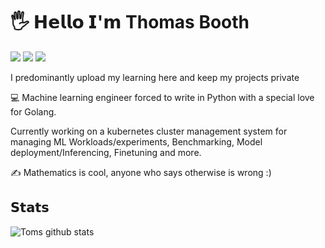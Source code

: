 # 🖐️ 𝗛𝗲𝗹𝗹𝗼 𝗜'𝗺 Thomas Booth

[![](https://img.shields.io/badge/-@thomassbooth-%231DA1F2?style=flat-square&logo=twitter&logoColor=ffffff)](https://twitter.com/thomassbooth)
[![](https://img.shields.io/badge/-@thomassbooth-%23181717?style=flat-square&logo=github)](https://github.com/thomassbooth)
[![](https://img.shields.io/badge/-@thomassbooth-%23181717?style=flat-square&logo=linkedin)](https://www.linkedin.com/in/thomas-booth-08baa6151/)

I predominantly upload my learning here and keep my projects private

:computer: Machine learning engineer forced to write in Python with a special love for Golang.

Currently working on a kubernetes cluster management system for managing ML Workloads/experiments, Benchmarking, Model deployment/Inferencing, Finetuning and more.

:writing_hand: Mathematics is cool, anyone who says otherwise is wrong :)

## 𝗦𝘁𝗮𝘁𝘀

![Toms github stats](https://github-readme-stats.vercel.app/api?username=thomassbooth&show_icons=true&theme=dracula)
